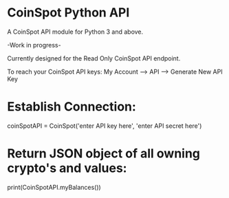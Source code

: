 # CoinSpot Python API
A CoinSpot API module for Python 3 and above. 

-Work in progress-

Currently designed for the Read Only CoinSpot API endpoint.

To reach your CoinSpot API keys:
My Account --> API --> Generate New API Key

# Establish Connection:
coinSpotAPI = CoinSpot('enter API key here', 'enter API secret here')

# Return JSON object of all owning crypto's and values:
print(CoinSpotAPI.myBalances())
